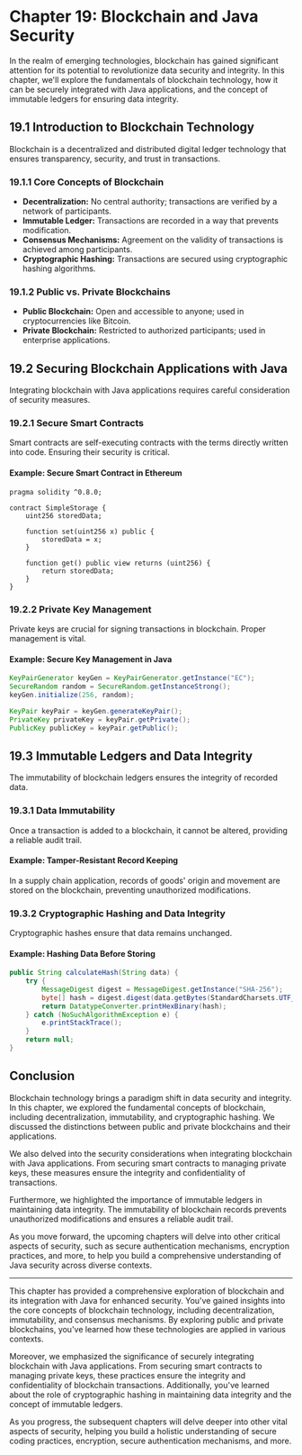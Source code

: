# Chapter 19: Blockchain and Java Security

In the realm of emerging technologies, blockchain has gained significant attention for its potential to revolutionize data security and integrity. In this chapter, we'll explore the fundamentals of blockchain technology, how it can be securely integrated with Java applications, and the concept of immutable ledgers for ensuring data integrity.

## 19.1 Introduction to Blockchain Technology

Blockchain is a decentralized and distributed digital ledger technology that ensures transparency, security, and trust in transactions.

### 19.1.1 Core Concepts of Blockchain

- **Decentralization:** No central authority; transactions are verified by a network of participants.
- **Immutable Ledger:** Transactions are recorded in a way that prevents modification.
- **Consensus Mechanisms:** Agreement on the validity of transactions is achieved among participants.
- **Cryptographic Hashing:** Transactions are secured using cryptographic hashing algorithms.

### 19.1.2 Public vs. Private Blockchains

- **Public Blockchain:** Open and accessible to anyone; used in cryptocurrencies like Bitcoin.
- **Private Blockchain:** Restricted to authorized participants; used in enterprise applications.

## 19.2 Securing Blockchain Applications with Java

Integrating blockchain with Java applications requires careful consideration of security measures.

### 19.2.1 Secure Smart Contracts

Smart contracts are self-executing contracts with the terms directly written into code. Ensuring their security is critical.

#### Example: Secure Smart Contract in Ethereum

```solidity
pragma solidity ^0.8.0;

contract SimpleStorage {
    uint256 storedData;

    function set(uint256 x) public {
        storedData = x;
    }

    function get() public view returns (uint256) {
        return storedData;
    }
}
```

### 19.2.2 Private Key Management

Private keys are crucial for signing transactions in blockchain. Proper management is vital.

#### Example: Secure Key Management in Java

```java
KeyPairGenerator keyGen = KeyPairGenerator.getInstance("EC");
SecureRandom random = SecureRandom.getInstanceStrong();
keyGen.initialize(256, random);

KeyPair keyPair = keyGen.generateKeyPair();
PrivateKey privateKey = keyPair.getPrivate();
PublicKey publicKey = keyPair.getPublic();
```

## 19.3 Immutable Ledgers and Data Integrity

The immutability of blockchain ledgers ensures the integrity of recorded data.

### 19.3.1 Data Immutability

Once a transaction is added to a blockchain, it cannot be altered, providing a reliable audit trail.

#### Example: Tamper-Resistant Record Keeping

In a supply chain application, records of goods' origin and movement are stored on the blockchain, preventing unauthorized modifications.

### 19.3.2 Cryptographic Hashing and Data Integrity

Cryptographic hashes ensure that data remains unchanged.

#### Example: Hashing Data Before Storing

```java
public String calculateHash(String data) {
    try {
        MessageDigest digest = MessageDigest.getInstance("SHA-256");
        byte[] hash = digest.digest(data.getBytes(StandardCharsets.UTF_8));
        return DatatypeConverter.printHexBinary(hash);
    } catch (NoSuchAlgorithmException e) {
        e.printStackTrace();
    }
    return null;
}
```

## Conclusion

Blockchain technology brings a paradigm shift in data security and integrity. In this chapter, we explored the fundamental concepts of blockchain, including decentralization, immutability, and cryptographic hashing. We discussed the distinctions between public and private blockchains and their applications.

We also delved into the security considerations when integrating blockchain with Java applications. From securing smart contracts to managing private keys, these measures ensure the integrity and confidentiality of transactions.

Furthermore, we highlighted the importance of immutable ledgers in maintaining data integrity. The immutability of blockchain records prevents unauthorized modifications and ensures a reliable audit trail.

As you move forward, the upcoming chapters will delve into other critical aspects of security, such as secure authentication mechanisms, encryption practices, and more, to help you build a comprehensive understanding of Java security across diverse contexts.

---

This chapter has provided a comprehensive exploration of blockchain and its integration with Java for enhanced security. You've gained insights into the core concepts of blockchain technology, including decentralization, immutability, and consensus mechanisms. By exploring public and private blockchains, you've learned how these technologies are applied in various contexts.

Moreover, we emphasized the significance of securely integrating blockchain with Java applications. From securing smart contracts to managing private keys, these practices ensure the integrity and confidentiality of blockchain transactions. Additionally, you've learned about the role of cryptographic hashing in maintaining data integrity and the concept of immutable ledgers.

As you progress, the subsequent chapters will delve deeper into other vital aspects of security, helping you build a holistic understanding of secure coding practices, encryption, secure authentication mechanisms, and more.